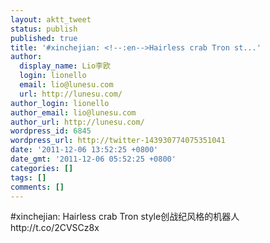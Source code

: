 ```yaml
---
layout: aktt_tweet
status: publish
published: true
title: '#xinchejian: <!--:en-->Hairless crab Tron st...'
author:
  display_name: Lio李欧
  login: lionello
  email: lio@lunesu.com
  url: http://lunesu.com/
author_login: lionello
author_email: lio@lunesu.com
author_url: http://lunesu.com/
wordpress_id: 6845
wordpress_url: http://twitter-143930774075351041
date: '2011-12-06 13:52:25 +0800'
date_gmt: '2011-12-06 05:52:25 +0800'
categories: []
tags: []
comments: []
---
```

<p>#xinchejian: <!--:en-->Hairless crab Tron style<!--:--><!--:zh-->创战纪风格的机器人<!--:--> http:&#47;&#47;t.co&#47;2CVSCz8x</p>
